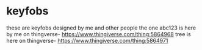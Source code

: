 # keyfobs
these are keyfobs designed by me and other people the one abc123 is here by me on thingverse- https://www.thingiverse.com/thing:5864968
tree is here on thingverse- https://www.thingiverse.com/thing:5864971

